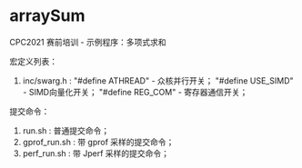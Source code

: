 # arraySum
 CPC2021 赛前培训 - 示例程序：多项式求和

 宏定义列表：
 1. inc/swarg.h :
	"#define ATHREAD"	- 众核并行开关；
	"#define USE_SIMD"	- SIMD向量化开关；
	"#define REG_COM"	- 寄存器通信开关；

 提交命令：
 1. run.sh       :	普通提交命令；
 2. gprof_run.sh :	带 gprof 采样的提交命令；
 3. perf_run.sh  :	带 Jperf 采样的提交命令；
